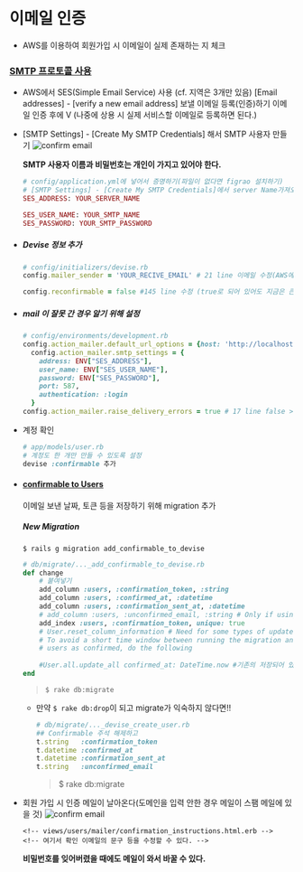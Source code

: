 # 이메일 인증

- AWS를 이용하여 회원가입 시 이메일이 실제 존재하는 지 체크



### [SMTP 프로토콜 사용](https://ko.wikipedia.org/wiki/%EA%B0%84%EC%9D%B4_%EC%9A%B0%ED%8E%B8_%EC%A0%84%EC%86%A1_%ED%94%84%EB%A1%9C%ED%86%A0%EC%BD%9C)

- AWS에서 SES(Simple Email Service) 사용		(cf. 지역은 3개만 있음)
  [Email addresses] - [verify a new email address] 보낼 이메일 등록(인증)하기
  이메일 인증 후에 V
  (나중에 상용 시 실제 서비스할 이메일로 등록하면 된다.)

- [SMTP Settings] - [Create My SMTP Credentials] 해서 SMTP 사용자 만들기
  ![confirm email](./app/assets/mages/verify.png)

  **SMTP 사용자 이름과 비밀번호는 개인이 가지고 있어야 한다.**

  ```ruby
  # config/application.yml에 넣어서 증명하기(파일이 없다면 figrao 설치하기)
  # [SMTP Settings] - [Create My SMTP Credentials]에서 server Name가져오기
  SES_ADDRESS: YOUR_SERVER_NAME
  
  SES_USER_NAME: YOUR_SMTP_NAME
  SES_PASSWORD: YOUR_SMTP_PASSWORD
  ```

  

- ##### Devise 정보 추가

  ```ruby
  # config/initializers/devise.rb
  config.mailer_sender = 'YOUR_RECIVE_EMAIL' # 21 line 이메일 수정(AWS에 증명 메일과 같은 메일로)
  
  config.reconfirmable = false #145 line 수정 (true로 되어 있어도 지금은 큰 상관 없음)
  ```

- ##### mail 이 잘못 간 경우 알기 위해 설정

  ```ruby
  # config/environments/development.rb
  config.action_mailer.default_url_options = {host: 'http://localhost', port: 3000}
    config.action_mailer.smtp_settings = {
      address: ENV["SES_ADDRESS"],
      user_name: ENV["SES_USER_NAME"],
      password: ENV["SES_PASSWORD"],
      port: 587,
      authentication: :login
    }
  config.action_mailer.raise_delivery_errors = true # 17 line false > true로 수정
  ```

- 계정 확인

  ```ruby
  # app/models/user.rb
  # 계정도 한 개만 만들 수 있도록 설정
  devise :confirmable 추가
  ```

- #### [confirmable to Users](https://github.com/plataformatec/devise/wiki/How-To:-Add-:confirmable-to-Users)

  이메일 보낸 날짜, 토큰 등을 저장하기 위해 migration 추가

  ##### New Migration

  `$ rails g migration add_confirmable_to_devise`

  ```ruby
  # db/migrate/..._add_confirmable_to_devise.rb
  def change
      # 붙여넣기
      add_column :users, :confirmation_token, :string
      add_column :users, :confirmed_at, :datetime
      add_column :users, :confirmation_sent_at, :datetime
      # add_column :users, :unconfirmed_email, :string # Only if using reconfirmable
      add_index :users, :confirmation_token, unique: true
      # User.reset_column_information # Need for some types of updates, but not for update_all.
      # To avoid a short time window between running the migration and updating all existing
      # users as confirmed, do the following
      
      #User.all.update_all confirmed_at: DateTime.now #기존의 저장되어 있는 사람들도 확인하기
  end
  ```

  > `$ rake db:migrate`

  - 만약 `$ rake db:drop`이 되고 migrate가 익숙하지 않다면!!

    ```ruby
    # db/migrate/..._devise_create_user.rb
    ## Confirmable 주석 해제하고
    t.string   :confirmation_token
    t.datetime :confirmed_at
    t.datetime :confirmation_sent_at
    t.string   :unconfirmed_email
    ```

    > $ rake db:migrate



- 회원 가입 시 인증 메일이 날아온다(도메인을 입력 안한 경우 메일이 스팸 메일에 있을 것)
  ![confirm email](./app/assets/mages/email.png)

  ```erb
  <!-- views/users/mailer/confirmation_instructions.html.erb --> 
  <!-- 여기서 확인 이메일의 문구 등을 수정할 수 있다. --> 
  ```

  **비밀번호를 잊어버렸을 때에도 메일이 와서 바꿀 수 있다.**